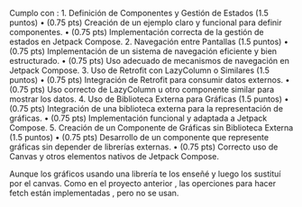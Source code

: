 Cumplo con : 1. Definición de Componentes y Gestión de Estados (1.5 puntos)
• (0.75 pts) Creación de un ejemplo claro y funcional para definir componentes.
• (0.75 pts) Implementación correcta de la gestión de estados en Jetpack Compose.
2. Navegación entre Pantallas (1.5 puntos)
• (0.75 pts) Implementación de un sistema de navegación eficiente y bien estructurado.
• (0.75 pts) Uso adecuado de mecanismos de navegación en Jetpack Compose.
3. Uso de Retrofit con LazyColumn o Similares (1.5 puntos)
• (0.75 pts) Integración de Retrofit para consumir datos externos.
• (0.75 pts) Uso correcto de LazyColumn u otro componente similar para mostrar los datos.
4. Uso de Biblioteca Externa para Gráficas (1.5 puntos)
• (0.75 pts) Integración de una biblioteca externa para la representación de gráficas.
• (0.75 pts) Implementación funcional y adaptada a Jetpack Compose.
5. Creación de un Componente de Gráficas sin Biblioteca Externa (1.5 puntos)
• (0.75 pts) Desarrollo de un componente que represente gráficas sin depender de librerías
externas.
• (0.75 pts) Correcto uso de Canvas y otros elementos nativos de Jetpack Compose.

Aunque los gráficos usando una librería te los enseñé y luego los sustituí por el canvas.
Como en el proyecto anterior , las operciones para hacer fetch están implementadas , pero no se usan.
